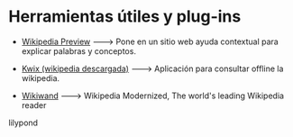 # Herramientas útiles y plug-ins

- [Wikipedia Preview](https://www.youtube.com/watch?v=_m6YzR0j8Fs&ab_channel=WikimediaFoundation) 🡒 Pone en un sitio web ayuda contextual para explicar palabras y conceptos.

- [Kwix (wikipedia descargada)](https://es.wikipedia.org/wiki/Wikipedia:Descargas) 🡒 Aplicación para consultar offline la wikipedia. 


- [Wikiwand](https://www.wikiwand.com/) 🡒 Wikipedia Modernized, The world's leading Wikipedia reader 

lilypond



